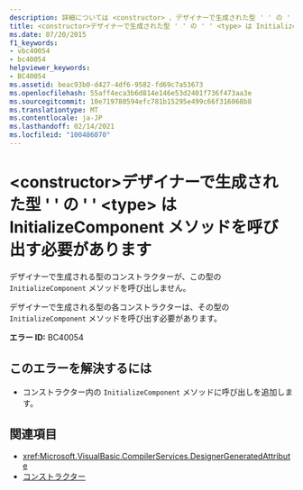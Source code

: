 ```yaml
---
description: 詳細については <constructor> 、デザイナーで生成された型 ' ' の ' ' <type> が InitializeComponent メソッドを呼び出す必要があります
title: <constructor>デザイナーで生成された型 ' ' の ' ' <type> は InitializeComponent メソッドを呼び出す必要があります
ms.date: 07/20/2015
f1_keywords:
- vbc40054
- bc40054
helpviewer_keywords:
- BC40054
ms.assetid: beac93b0-d427-4df6-9582-fd69c7a53673
ms.openlocfilehash: 55aff4eca3b6d814e146e53d2401f736f473aa3e
ms.sourcegitcommit: 10e719780594efc781b15295e499c66f316068b8
ms.translationtype: MT
ms.contentlocale: ja-JP
ms.lasthandoff: 02/14/2021
ms.locfileid: "100486070"
---
```

# <a name="constructor-in-designer-generated-type-type-should-call-initializecomponent-method"></a>\<constructor>デザイナーで生成された型 ' ' の ' ' \<type> は InitializeComponent メソッドを呼び出す必要があります

デザイナーで生成される型のコンストラクターが、この型の `InitializeComponent` メソッドを呼び出しません。  
  
 デザイナーで生成される型の各コンストラクターは、その型の `InitializeComponent` メソッドを呼び出す必要があります。  
  
 **エラー ID:** BC40054  
  
## <a name="to-correct-this-error"></a>このエラーを解決するには  
  
- コンストラクター内の `InitializeComponent` メソッドに呼び出しを追加します。  
  
## <a name="see-also"></a>関連項目

- <xref:Microsoft.VisualBasic.CompilerServices.DesignerGeneratedAttribute>
- [コンストラクター](../programming-guide/concepts/object-oriented-programming.md#constructors)
